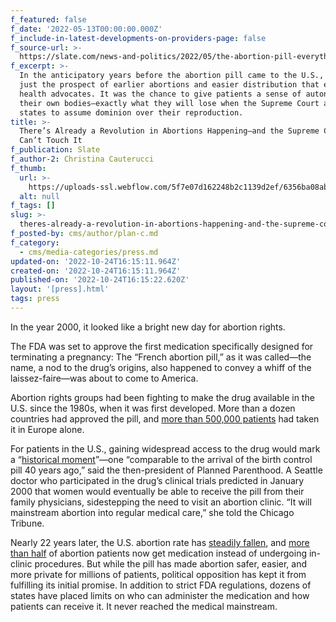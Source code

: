 ```yaml
---
f_featured: false
f_date: '2022-05-13T00:00:00.000Z'
f_include-in-latest-developments-on-providers-page: false
f_source-url: >-
  https://slate.com/news-and-politics/2022/05/the-abortion-pill-everything-you-need-to-know.html
f_excerpt: >-
  In the anticipatory years before the abortion pill came to the U.S., it wasn’t
  just the prospect of earlier abortions and easier distribution that excited
  health advocates. It was the chance to give patients a sense of autonomy over
  their own bodies—exactly what they will lose when the Supreme Court allows
  states to assume dominion over their reproduction.
title: >-
  There’s Already a Revolution in Abortions Happening—and the Supreme Court
  Can’t Touch It
f_publication: Slate
f_author-2: Christina Cauterucci
f_thumb:
  url: >-
    https://uploads-ssl.webflow.com/5f7e07d162248b2c1139d2ef/6356ba08abe5393f4e845635_c2035e01-92cc-4c0e-9740-ab61d346343c.jpeg
  alt: null
f_tags: []
slug: >-
  theres-already-a-revolution-in-abortions-happening-and-the-supreme-court-cant-touch-it
f_posted-by: cms/author/plan-c.md
f_category:
  - cms/media-categories/press.md
updated-on: '2022-10-24T16:15:11.964Z'
created-on: '2022-10-24T16:15:11.964Z'
published-on: '2022-10-24T16:15:22.620Z'
layout: '[press].html'
tags: press
---
```


In the year 2000, it looked like a bright new day for abortion rights.

The FDA was set to approve the first medication specifically designed for terminating a pregnancy: The “French abortion pill,” as it was called—the name, a nod to the drug’s origins, also happened to convey a whiff of the laissez-faire—was about to come to America.

Abortion rights groups had been fighting to make the drug available in the U.S. since the 1980s, when it was first developed. More than a dozen countries had approved the pill, and [more than 500,000 patients](https://www.latimes.com/archives/la-xpm-2000-sep-29-mn-28639-story.html) had taken it in Europe alone.

For patients in the U.S., gaining widespread access to the drug would mark a “[historical moment](https://www.newspapers.com/image/170505188/?terms=mifepristone&match=1)”—one “comparable to the arrival of the birth control pill 40 years ago,” said the then-president of Planned Parenthood. A Seattle doctor who participated in the drug’s clinical trials predicted in January 2000 that women would eventually be able to receive the pill from their family physicians, sidestepping the need to visit an abortion clinic. “It will mainstream abortion into regular medical care,” she told the Chicago Tribune.

Nearly 22 years later, the U.S. abortion rate has [steadily fallen](https://www.guttmacher.org/news-release/2019/us-abortion-rate-continues-decline-reaching-historic-low-2017), and [more than half](https://apnews.com/article/abortion-science-health-medication-56972af9e9b0fc2fc97e06041f6e96ce) of abortion patients now get medication instead of undergoing in-clinic procedures. But while the pill has made abortion safer, easier, and more private for millions of patients, political opposition has kept it from fulfilling its initial promise. In addition to strict FDA regulations, dozens of states have placed limits on who can administer the medication and how patients can receive it. It never reached the medical mainstream.
